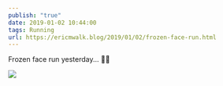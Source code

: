 ```yaml
---
publish: "true"
date: 2019-01-02 10:44:00
tags: Running
url: https://ericmwalk.blog/2019/01/02/frozen-face-run.html
---
```


Frozen face run yesterday... 🏃‍♂️

![](https://ericmwalk.blog/uploads/2022/84bc072f5a.jpg)